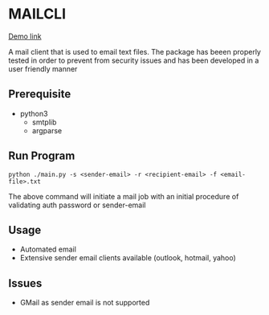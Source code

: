 # MAILCLI

[Demo link](https://www.youtube.com/watch?v=oLxcLGl13vA)

A mail client that is used to email text files. The package has beeen properly tested in order to prevent from security issues and has been developed in a user friendly manner

## Prerequisite

- python3
  - smtplib
  - argparse

## Run Program 

`python ./main.py -s <sender-email> -r <recipient-email> -f <email-file>.txt` 

The above command will initiate a mail job with an initial procedure of validating auth password or sender-email 

## Usage 

- Automated email 
- Extensive sender email clients available (outlook, hotmail, yahoo)

## Issues 

- GMail as sender email is not supported
